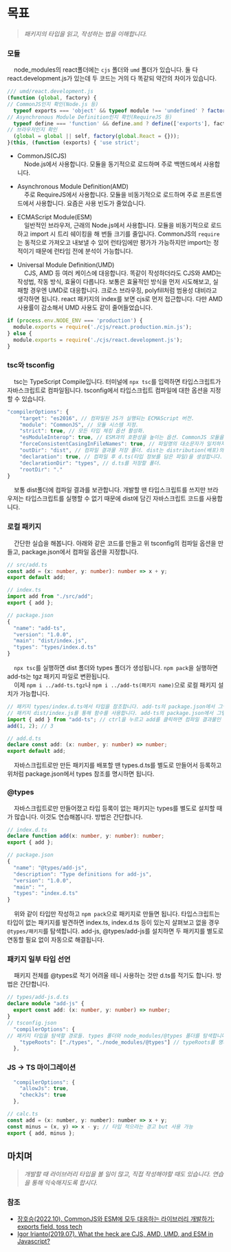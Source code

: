 # 목표

> _패키지의 타입을 읽고, 작성하는 법을 이해합니다._

### 모듈

&nbsp;&nbsp;&nbsp;&nbsp;node_modules의 react폴더에는 `cjs` 폴더와 `umd` 폴더가 있습니다. 둘 다 react.development.js가 있는데 두 코드는 거의 다 똑같되 약간의 차이가 있습니다.

```javascript
/// umd/react.development.js
(function (global, factory) {
// CommonJS인지 확인(Node.js 등)
  typeof exports === 'object' && typeof module !== 'undefined' ? factory(exports) :
// Asynchronous Module Definition인지 확인(RequireJS 등)
  typeof define === 'function' && define.amd ? define(['exports'], factory) :
// 브라우저인지 확인
  (global = global || self, factory(global.React = {}));
}(this, (function (exports) { 'use strict';
```

- CommonJS(CJS)  
&nbsp;&nbsp;&nbsp;&nbsp;Node.js에서 사용합니다. 모듈을 동기적으로 로드하며 주로 백엔드에서 사용합니다.

- Asynchronous Module Definition(AMD)  
&nbsp;&nbsp;&nbsp;&nbsp;주로 RequireJS에서 사용합니다. 모듈을 비동기적으로 로드하며 주로 프론트엔드에서 사용합니다. 요즘은 사용 빈도가 줄었습니다.

- ECMAScript Module(ESM)  
&nbsp;&nbsp;&nbsp;&nbsp;일반적인 브라우저, 근래의 Node.js에서 사용합니다. 모듈을 비동기적으로 로드하고 import 시 트리 쉐이킹을 해 번들 크기를 줄입니다. CommonJS의 `require`는 동적으로 가져오고 내보낼 수 있어 런타임에만 평가가 가능하지만 import는 정적이기 때문에 런타임 전에 분석이 가능합니다. 

- Universal Module Definition(UMD)  
&nbsp;&nbsp;&nbsp;&nbsp;CJS, AMD 등 여러 케이스에 대응합니다. 똑같이 작성하더라도 CJS와 AMD는 작성법, 작동 방식, 효율이 다릅니다. 보통은 효율적인 방식을 먼저 시도해보고, 실패할 경우엔 UMD로 대응합니다. 크로스 브라우징, polyfill처럼 범용성 대비라고 생각하면 됩니다. react 패키지의 index를 보면 cjs로 먼저 접근합니다. 다만 AMD 사용률이 감소해서 UMD 사용도 같이 줄어들었습니다.

```javascript
if (process.env.NODE_ENV === 'production') {
  module.exports = require('./cjs/react.production.min.js');
} else {
  module.exports = require('./cjs/react.development.js');
}
```

### tsc와 tsconfig

&nbsp;&nbsp;&nbsp;&nbsp;tsc는 TypeScript Compile입니다. 터미널에 `npx tsc`를 입력하면 타입스크립트가 자바스크립트로 컴파일됩니다. tsconfig에서 타입스크립트 컴파일에 대한 옵션을 지정할 수 있습니다.

```javascript
"compilerOptions": {
    "target": "es2016", // 컴파일된 JS가 실행되는 ECMAScript 버전.
    "module": "CommonJS", // 모듈 시스템 지정.
    "strict": true, // 모든 타입 체킹 옵션 활성화.
    "esModuleInterop": true, // ESM과의 호환성을 높이는 옵션. CommonJS 모듈을 ESM처럼 사용 가능합니다.
    "forceConsistentCasingInFileNames": true, // 파일명의 대소문자가 일치하지 않으면 오류를 발생시킵니다.
    "outDir": "dist", // 컴파일 결과물 저장 폴더. dist는 distribution(배포)의 줄임말입니다. 
    "declaration": true, // 컴파일 후 d.ts(타입 정보를 담은 파일)을 생성합니다. 
    "declarationDir": "types", // d.ts를 저장할 폴더.
    "rootDir": "." 
}
```

&nbsp;&nbsp;&nbsp;&nbsp;보통 dist폴더에 컴파일 결과를 보관합니다. 개발할 땐 타입스크립트를 쓰지만 브라우저는 타입스크립트를 실행할 수 없기 때문에 dist에 담긴 자바스크립트 코드를 사용합니다.

### 로컬 패키지

&nbsp;&nbsp;&nbsp;&nbsp;간단한 실습을 해봅니다. 아래와 같은 코드를 만들고 위 tsconfig의 컴파일 옵션을 만들고, package.json에서 컴파일 옵션을 지정합니다. 

```typescript
// src/add.ts
const add = (x: number, y: number): number => x + y;
export default add;

// index.ts
import add from "./src/add";
export { add };

// package.json
{
  "name": "add-ts",
  "version": "1.0.0",
  "main": "dist/index.js",
  "types": "types/index.d.ts"
}
```

&nbsp;&nbsp;&nbsp;&nbsp;`npx tsc`를 실행하면 dist 폴더와 types 폴더가 생성됩니다. `npm pack`을 실행하면 add-ts는 tgz 패키지 파일로 변환됩니다.  
&nbsp;&nbsp;&nbsp;&nbsp;이제 `npm i ../add-ts.tgz`나 `npm i ../add-ts(패키지 name)`으로 로컬 패키지 설치가 가능합니다.

```typescript
// 패키지 types/index.d.ts에서 타입을 참조합니다. add-ts의 package.json에서 그렇게 명시했기 때문입니다.
// 패키지 dist/index.js를 통해 함수를 사용합니다. add-ts의 package.json에서 그렇게 명시했기 때문입니다.
import { add } from "add-ts"; // ctrl을 누르고 add를 클릭하면 컴파일 결과물인 add.d.ts를 보여줍니다.
add(1, 2); // 3

// add.d.ts
declare const add: (x: number, y: number) => number; 
export default add;
```

&nbsp;&nbsp;&nbsp;&nbsp;자바스크립트로만 만든 패키지를 배포할 땐 types.d.ts를 별도로 만들어서 등록하고 위처럼 package.json에서 types 참조를 명시하면 됩니다.

### @types

&nbsp;&nbsp;&nbsp;&nbsp;자바스크립트로만 만들어졌고 타입 등록이 없는 패키지는 types를 별도로 설치할 때가 많습니다. 이것도 연습해봅니다. 방법은 간단합니다.

```typescript
// index.d.ts
declare function add(x: number, y: number): number;
export { add };

// package.json
{
  "name": "@types/add-js",
  "description": "Type definitions for add-js",
  "version": "1.0.0",
  "main": "",
  "types": "index.d.ts"
}
```

&nbsp;&nbsp;&nbsp;&nbsp;위와 같이 타입만 작성하고 `npm pack`으로 패키지로 만들면 됩니다. 타입스크립트는 타입이 없는 패키지를 발견하면 index.ts, index.d.ts 등이 있는지 살펴보고 없을 경우 `@types/패키지`를 탐색합니다. add-js, @types/add-js를 설치하면 두 패키지를 별도로 연동할 필요 없이 자동으로 해결됩니다.

### 패키지 일부 타입 선언

&nbsp;&nbsp;&nbsp;&nbsp;패키지 전체를 @types로 적기 어려울 테니 사용하는 것만 d.ts를 적기도 합니다. 방법은 간단합니다.

```typescript
// types/add-js.d.ts
declare module "add-js" {
  export const add: (x: number, y: number) => number;
}
// tsconfig.json
  "compilerOptions": {
// 패키지 타입을 탐색할 경로들. types 폴더와 node_modules/@types 폴더를 탐색합니다.
    "typeRoots": ["./types", "./node_modules/@types"] // typeRoots를 명시하지 않았으면 @types는 자동 적용
  },
```

### JS -> TS 마이그레이션

```javascript
  "compilerOptions": {
    "allowJs": true,
    "checkJs": true
  },

// calc.ts
const add = (x: number, y: number): number => x + y;
const minus = (x, y) => x - y; // 타입 적으라는 경고 but 사용 가능
export { add, minus };
```

## 마치며

> _개발할 때 라이브러리 타입을 볼 일이 많고, 직접 작성해야할 때도 있습니다. 연습을 통해 익숙해지도록 합시다._

### 참조

- [장호승(2022.10). CommonJS와 ESM에 모두 대응하는 라이브러리 개발하기: exports field. toss tech](https://toss.tech/article/commonjs-esm-exports-field)
- [Igor Irianto(2019.07). What the heck are CJS, AMD, UMD, and ESM in Javascript?](https://dev.to/iggredible/what-the-heck-are-cjs-amd-umd-and-esm-ikm)
